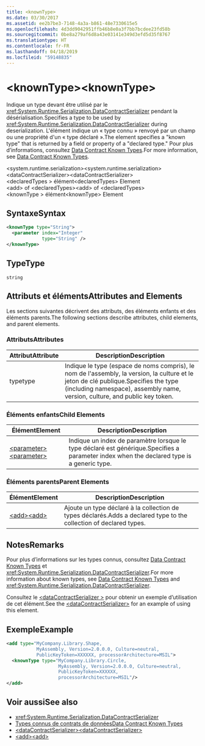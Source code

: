 ```yaml
---
title: <knownType>
ms.date: 03/30/2017
ms.assetid: ee2b7be3-7148-4a3a-b861-48e7330615e5
ms.openlocfilehash: 4d3dd9042951ffb46b8e0a3f7bb7bcdee23fd58b
ms.sourcegitcommit: 0be8a279af6d8a43e03141e349d3efd5d35f8767
ms.translationtype: HT
ms.contentlocale: fr-FR
ms.lasthandoff: 04/18/2019
ms.locfileid: "59148835"
---
```

# <a name="knowntype"></a><span data-ttu-id="9887d-101">\<knownType></span><span class="sxs-lookup"><span data-stu-id="9887d-101">\<knownType></span></span>
<span data-ttu-id="9887d-102">Indique un type devant être utilisé par le <xref:System.Runtime.Serialization.DataContractSerializer> pendant la désérialisation.</span><span class="sxs-lookup"><span data-stu-id="9887d-102">Specifies a type to be used by <xref:System.Runtime.Serialization.DataContractSerializer> during deserialization.</span></span> <span data-ttu-id="9887d-103">L'élément indique un « type connu » renvoyé par un champ ou une propriété d'un « type déclaré ».</span><span class="sxs-lookup"><span data-stu-id="9887d-103">The element specifies a "known type" that is returned by a field or property of a "declared type."</span></span> <span data-ttu-id="9887d-104">Pour plus d’informations, consultez [Data Contract Known Types](../../../../../docs/framework/wcf/feature-details/data-contract-known-types.md).</span><span class="sxs-lookup"><span data-stu-id="9887d-104">For more information, see [Data Contract Known Types](../../../../../docs/framework/wcf/feature-details/data-contract-known-types.md).</span></span>  
  
 <span data-ttu-id="9887d-105">\<system.runtime.serialization></span><span class="sxs-lookup"><span data-stu-id="9887d-105">\<system.runtime.serialization></span></span>  
<span data-ttu-id="9887d-106">\<dataContractSerializer></span><span class="sxs-lookup"><span data-stu-id="9887d-106">\<dataContractSerializer></span></span>  
<span data-ttu-id="9887d-107">\<declaredTypes > élément</span><span class="sxs-lookup"><span data-stu-id="9887d-107">\<declaredTypes> Element</span></span>  
<span data-ttu-id="9887d-108">\<add> of \<declaredTypes></span><span class="sxs-lookup"><span data-stu-id="9887d-108">\<add> of \<declaredTypes></span></span>  
<span data-ttu-id="9887d-109">\<knownType > élément</span><span class="sxs-lookup"><span data-stu-id="9887d-109">\<knownType> Element</span></span>  
  
## <a name="syntax"></a><span data-ttu-id="9887d-110">Syntaxe</span><span class="sxs-lookup"><span data-stu-id="9887d-110">Syntax</span></span>  
  
```xml  
<knownType type="String">
  <parameter index="Integer"
             type="String" />
</knownType>
```  
  
## <a name="type"></a><span data-ttu-id="9887d-111">Type</span><span class="sxs-lookup"><span data-stu-id="9887d-111">Type</span></span>  
 `string`  
  
## <a name="attributes-and-elements"></a><span data-ttu-id="9887d-112">Attributs et éléments</span><span class="sxs-lookup"><span data-stu-id="9887d-112">Attributes and Elements</span></span>  
 <span data-ttu-id="9887d-113">Les sections suivantes décrivent des attributs, des éléments enfants et des éléments parents.</span><span class="sxs-lookup"><span data-stu-id="9887d-113">The following sections describe attributes, child elements, and parent elements.</span></span>  
  
### <a name="attributes"></a><span data-ttu-id="9887d-114">Attributs</span><span class="sxs-lookup"><span data-stu-id="9887d-114">Attributes</span></span>  
  
|<span data-ttu-id="9887d-115">Attribut</span><span class="sxs-lookup"><span data-stu-id="9887d-115">Attribute</span></span>|<span data-ttu-id="9887d-116">Description</span><span class="sxs-lookup"><span data-stu-id="9887d-116">Description</span></span>|  
|---------------|-----------------|  
|<span data-ttu-id="9887d-117">type</span><span class="sxs-lookup"><span data-stu-id="9887d-117">type</span></span>|<span data-ttu-id="9887d-118">Indique le type (espace de noms compris), le nom de l'assembly, la version, la culture et le jeton de clé publique.</span><span class="sxs-lookup"><span data-stu-id="9887d-118">Specifies the type (including namespace), assembly name, version, culture, and public key token.</span></span>|  
  
### <a name="child-elements"></a><span data-ttu-id="9887d-119">Éléments enfants</span><span class="sxs-lookup"><span data-stu-id="9887d-119">Child Elements</span></span>  
  
|<span data-ttu-id="9887d-120">Élément</span><span class="sxs-lookup"><span data-stu-id="9887d-120">Element</span></span>|<span data-ttu-id="9887d-121">Description</span><span class="sxs-lookup"><span data-stu-id="9887d-121">Description</span></span>|  
|-------------|-----------------|  
|[<span data-ttu-id="9887d-122">\<parameter></span><span class="sxs-lookup"><span data-stu-id="9887d-122">\<parameter></span></span>](../../../../../docs/framework/configure-apps/file-schema/wcf/parameter.md)|<span data-ttu-id="9887d-123">Indique un index de paramètre lorsque le type déclaré est générique.</span><span class="sxs-lookup"><span data-stu-id="9887d-123">Specifies a parameter index when the declared type is a generic type.</span></span>|  
  
### <a name="parent-elements"></a><span data-ttu-id="9887d-124">Éléments parents</span><span class="sxs-lookup"><span data-stu-id="9887d-124">Parent Elements</span></span>  
  
|<span data-ttu-id="9887d-125">Élément</span><span class="sxs-lookup"><span data-stu-id="9887d-125">Element</span></span>|<span data-ttu-id="9887d-126">Description</span><span class="sxs-lookup"><span data-stu-id="9887d-126">Description</span></span>|  
|-------------|-----------------|  
|[<span data-ttu-id="9887d-127">\<add></span><span class="sxs-lookup"><span data-stu-id="9887d-127">\<add></span></span>](../../../../../docs/framework/configure-apps/file-schema/wcf/add-of-declaredtypes-element.md)|<span data-ttu-id="9887d-128">Ajoute un type déclaré à la collection de types déclarés.</span><span class="sxs-lookup"><span data-stu-id="9887d-128">Adds a declared type to the collection of declared types.</span></span>|  
  
## <a name="remarks"></a><span data-ttu-id="9887d-129">Notes</span><span class="sxs-lookup"><span data-stu-id="9887d-129">Remarks</span></span>  
 <span data-ttu-id="9887d-130">Pour plus d’informations sur les types connus, consultez [Data Contract Known Types](../../../../../docs/framework/wcf/feature-details/data-contract-known-types.md) et <xref:System.Runtime.Serialization.DataContractSerializer>.</span><span class="sxs-lookup"><span data-stu-id="9887d-130">For more information about known types, see [Data Contract Known Types](../../../../../docs/framework/wcf/feature-details/data-contract-known-types.md) and <xref:System.Runtime.Serialization.DataContractSerializer>.</span></span>  
  
 <span data-ttu-id="9887d-131">Consultez le [ \<dataContractSerializer >](../../../../../docs/framework/configure-apps/file-schema/wcf/datacontractserializer-element.md) pour obtenir un exemple d’utilisation de cet élément.</span><span class="sxs-lookup"><span data-stu-id="9887d-131">See the [\<dataContractSerializer>](../../../../../docs/framework/configure-apps/file-schema/wcf/datacontractserializer-element.md) for an example of using this element.</span></span>  
  
## <a name="example"></a><span data-ttu-id="9887d-132">Exemple</span><span class="sxs-lookup"><span data-stu-id="9887d-132">Example</span></span>  
  
```xml  
<add type="MyCompany.Library.Shape,
           MyAssembly, Version=2.0.0.0, Culture=neutral,
           PublicKeyToken=XXXXXX, processorArchitecture=MSIL">
  <knownType type="MyCompany.Library.Circle,
                   MyAssembly, Version=2.0.0.0, Culture=neutral,
                   PublicKeyToken=XXXXXX,
                   processorArchitecture=MSIL"/>
</add>
```  
  
## <a name="see-also"></a><span data-ttu-id="9887d-133">Voir aussi</span><span class="sxs-lookup"><span data-stu-id="9887d-133">See also</span></span>

- <xref:System.Runtime.Serialization.DataContractSerializer>
- [<span data-ttu-id="9887d-134">Types connus de contrats de données</span><span class="sxs-lookup"><span data-stu-id="9887d-134">Data Contract Known Types</span></span>](../../../../../docs/framework/wcf/feature-details/data-contract-known-types.md)
- [<span data-ttu-id="9887d-135">\<dataContractSerializer></span><span class="sxs-lookup"><span data-stu-id="9887d-135">\<dataContractSerializer></span></span>](../../../../../docs/framework/configure-apps/file-schema/wcf/datacontractserializer-element.md)
- [<span data-ttu-id="9887d-136">\<add></span><span class="sxs-lookup"><span data-stu-id="9887d-136">\<add></span></span>](../../../../../docs/framework/configure-apps/file-schema/wcf/add-of-declaredtypes-element.md)
